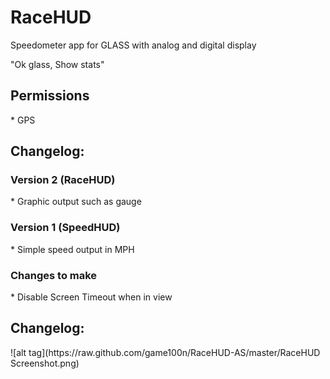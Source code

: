 <h1>RaceHUD</h1>
Speedometer app for GLASS with analog and digital display

"Ok glass, Show stats"
 
<h2>Permissions</h2>
* GPS

<h2>Changelog:</h2>

<h3>Version 2 (RaceHUD)</h3>
* Graphic output such as gauge

<h3>Version 1 (SpeedHUD)</h3>
* Simple speed output in MPH

<h3>Changes to make</h3>
* Disable Screen Timeout when in view

<h2>Changelog:</h2>
![alt tag](https://raw.github.com/game100n/RaceHUD-AS/master/RaceHUD Screenshot.png)
